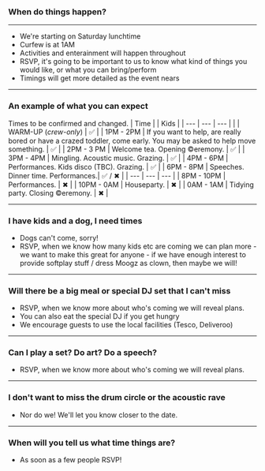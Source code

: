 ### When do things happen?

---

* We're starting on Saturday lunchtime
* Curfew is at 1AM
* Activities and enterainment will happen throughout
* RSVP, it's going to be important to us to know what kind of things you would like, or what you can bring/perform
* Timings will get more detailed as the event nears

---

### An example of what you can expect

Times to be confirmed and changed.
| Time     |   | Kids |
| --- | --- | --- |
|  | WARM-UP (*crew-only*) | ✅ |
| 1PM - 2PM | If you want to help, are really bored or have a crazed toddler, come early. You may be asked to help move something. | ✅ |
| 2PM - 3 PM | Welcome tea. Opening ©eremony. | ✅ |
| 3PM - 4PM | Mingling. Acoustic music. Grazing. | ✅ |
| 4PM - 6PM | Performances. Kids disco (TBC). Grazing. | ✅ |
| 6PM - 8PM | Speeches. Dinner time. Performances.| ✅  / ✖  |
| --- | --- | --- |
| 8PM - 10PM | Performances. |  ✖  |
| 10PM - 0AM | Houseparty. |  ✖  |
| 0AM - 1AM | Tidying party. Closing ©eremony. |  ✖  |

---

### I have kids and a dog, I need times

* Dogs can't come, sorry!
* RSVP, when we know how many kids etc are coming we can plan more - we want to make this great for anyone - if we have enough interest to provide softplay stuff / dress Moogz as clown, then maybe we will!

---

### Will there be a big meal or special DJ set that I can't miss

* RSVP, when we know more about who's coming we will reveal plans.
* You can also eat the special DJ if you get hungry
* We encourage guests to use the local facilities (Tesco, Deliveroo)

---

### Can I play a set? Do art? Do a speech?

* RSVP, when we know more about who's coming we will reveal plans.

---

### I don't want to miss the drum circle or the acoustic rave

* Nor do we! We'll let you know closer to the date.
---

### When will you tell us what time things are?

* As soon as a few people RSVP!
